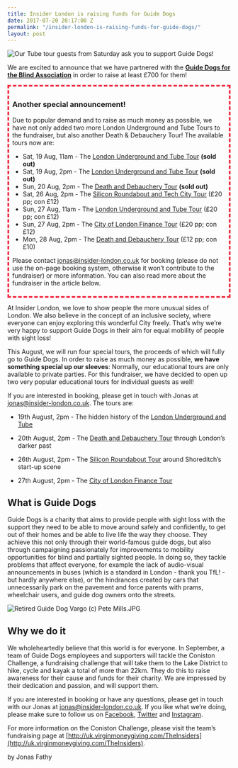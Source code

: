 ```yaml
---
title: Insider London is raising funds for Guide Dogs
date: 2017-07-20 20:17:00 Z
permalink: "/insider-london-is-raising-funds-for-guide-dogs/"
layout: post
---
```


![Our Tube tour guests from Saturday ask you to support Guide Dogs!](/uploads/Group%20Tube%2011am_web.jpg)

We are excited to announce that we have partnered with the **[Guide Dogs for the Blind Association](http://www.guidedogs.org.uk)** in order to raise at least £700 for them! 

<div style="padding: .5em; border: .35em dashed #EE3348;">
<h3>Another special announcement!</h3>
<p>Due to popular demand and to raise as much money as possible, we have not only added two more London Underground and Tube Tours to the fundraiser, but also another Death & Debauchery Tour! The available tours now are:</p>
<ul>
<li>Sat, 19 Aug, 11am - The <a href="http://www.insider-london.co.uk/tours/london-underground-and-tube-tour/">London Underground and Tube Tour</a> <strong>(sold out)</strong></li>
<li>Sat, 19 Aug, 2pm - The <a href="http://www.insider-london.co.uk/tours/london-underground-and-tube-tour/">London Underground and Tube Tour</a> <strong>(sold out)</strong></li>
<li>Sun, 20 Aug, 2pm - The <a href="http://www.insider-london.co.uk/tours/the-death-and-debauchery-tour/">Death and Debauchery Tour</a> <strong>(sold out)</strong></li>
<li>Sat, 26 Aug, 2pm - The <a href="http://www.insider-london.co.uk/tours/silicon-roundabout-and-tech-city-tour/">Silicon Roundabout and Tech City Tour</a> (£20 pp; con £12)</li>
<li>Sun, 27 Aug, 11am - The <a href="http://www.insider-london.co.uk/tours/london-underground-and-tube-tour/">London Underground and Tube Tour</a> (£20 pp; con £12)</li>
<li>Sun, 27 Aug, 2pm - The <a href="http://www.insider-london.co.uk/tours/london-finance-walking-tour/">City of London Finance Tour</a> (£20 pp; con £12)</li>
<li>Mon, 28 Aug, 2pm - The <a href="http://www.insider-london.co.uk/tours/the-death-and-debauchery-tour/">Death and Debauchery Tour</a> (£12 pp; con £10)</li>
</ul>
<p>Please contact <a href="mailto:jonas@insider-london.co.uk">jonas@insider-london.co.uk</a> for booking (please do not use the on-page booking system, otherwise it won’t contribute to the fundraiser) or more information. You can also read more about the fundraiser in the article below.</p>
</div>

At Insider London, we love to show people the more unusual sides of London. We also believe in the concept of an inclusive society, where everyone can enjoy exploring this wonderful City freely. That’s why we’re very happy to support Guide Dogs in their aim for equal mobility of people with sight loss!

This August, we will run four special tours, the proceeds of which will fully go to Guide Dogs. In order to raise as much money as possible, **we have something special up our sleeves**: Normally, our educational tours are only available to private parties. For this fundraiser, we have decided to open up two very popular educational tours for individual guests as well!

If you are interested in booking, please get in touch with Jonas at [jonas@insider-london.co.uk](mailto:jonas@insider-london.co.uk). The tours are:

* 19th August, 2pm - The hidden history of the [London Underground and Tube](http://www.insider-london.co.uk/tours/london-underground-and-tube-tour/)

* 20th August, 2pm - The [Death and Debauchery Tour](http://www.insider-london.co.uk/tours/the-death-and-debauchery-tour/) through London’s darker past

* 26th August, 2pm - The [Silicon Roundabout Tour](http://www.insider-london.co.uk/tours/silicon-roundabout-and-tech-city-tour/) around Shoreditch’s start-up scene

* 27th August, 2pm - The [City of London Finance Tour](http://www.insider-london.co.uk/tours/london-finance-walking-tour/)

## What is Guide Dogs

Guide Dogs is a charity that aims to provide people with sight loss with the support they need to be able to move around safely and confidently, to get out of their homes and be able to live life the way they choose. They achieve this not only through their world-famous guide dogs, but also through campaigning passionately for improvements to mobility opportunities for blind and partially sighted people. In doing so, they tackle problems that affect everyone, for example the lack of audio-visual announcements in buses (which is a standard in London - thank you TfL! - but hardly anywhere else), or the hindrances created by cars that unnecessarily park on the pavement and force parents with prams, wheelchair users, and guide dog owners onto the streets.

![Retired Guide Dog Vargo (c) Pete Mills.JPG](/uploads/Retired%20Guide%20Dog%20Vargo%20(c)%20Pete%20Mills.JPG)

## Why we do it

We wholeheartedly believe that this world is for everyone. In September, a team of Guide Dogs employees and supporters will tackle the Coniston Challenge, a fundraising challenge that will take them to the Lake District to hike, cycle and kayak a total of more than 22km. They do this to raise awareness for their cause and funds for their charity. We are impressed by their dedication and passion, and will support them.

If you are interested in booking or have any questions, please get in touch with our Jonas at [jonas@insider-london.co.uk](mailto:jonas@insider-london.co.uk). If you like what we’re doing, please make sure to follow us on [Facebook](http://www.facebook.com/insiderlondon), [Twitter](https://twitter.com/insiderlondon) and [Instagram](https://www.instagram.com/insiderlondontours/).

For more information on the Coniston Challenge, please visit the team’s fundraising page at [http://uk.virginmoneygiving.com/TheInsiders](http://uk.virginmoneygiving.com/TheInsiders).

by Jonas Fathy